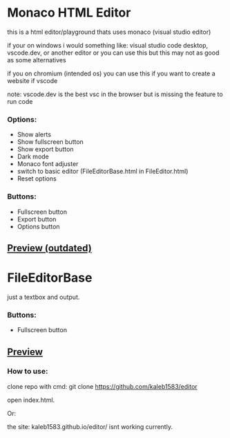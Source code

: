 # Monaco HTML Editor

this is a html editor/playground thats uses monaco (visual studio editor)

if your on windows
  i would something like: visual studio code desktop, vscode.dev, or another editor
  or you can use this but this may not as good as some alternatives

if you on chromium (intended os)
  you can use this if you want to create a website if vscode


note: vscode.dev is the best vsc in the browser but is missing the feature to run code

### Options:
- Show alerts
- Show fullscreen button
- Show export button
- Dark mode
- Monaco font adjuster
- switch to basic editor (FileEditorBase.html in FileEditor.html)
- Reset options

### Buttons:
- Fullscreen button
- Export button
- Options button

[Preview (outdated)](https://github.com/Kaleb1583/editor/blob/main/p/WithMonaco.png)
---

# FileEditorBase

just a textbox and output.

### Buttons:
- Fullscreen button

[Preview](https://github.com/Kaleb1583/editor/blob/main/p/WithoutMonaco.png)
---

### How to use:

clone repo with cmd: git clone https://github.com/kaleb1583/editor

open index.html.

Or:

the site: kaleb1583.github.io/editor/ isnt working currently.
